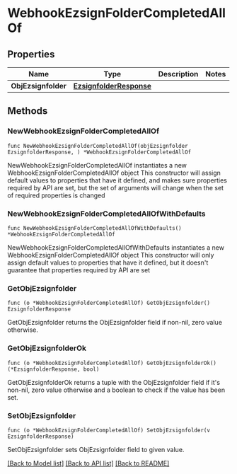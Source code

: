 # WebhookEzsignFolderCompletedAllOf

## Properties

Name | Type | Description | Notes
------------ | ------------- | ------------- | -------------
**ObjEzsignfolder** | [**EzsignfolderResponse**](ezsignfolder-Response.md) |  | 

## Methods

### NewWebhookEzsignFolderCompletedAllOf

`func NewWebhookEzsignFolderCompletedAllOf(objEzsignfolder EzsignfolderResponse, ) *WebhookEzsignFolderCompletedAllOf`

NewWebhookEzsignFolderCompletedAllOf instantiates a new WebhookEzsignFolderCompletedAllOf object
This constructor will assign default values to properties that have it defined,
and makes sure properties required by API are set, but the set of arguments
will change when the set of required properties is changed

### NewWebhookEzsignFolderCompletedAllOfWithDefaults

`func NewWebhookEzsignFolderCompletedAllOfWithDefaults() *WebhookEzsignFolderCompletedAllOf`

NewWebhookEzsignFolderCompletedAllOfWithDefaults instantiates a new WebhookEzsignFolderCompletedAllOf object
This constructor will only assign default values to properties that have it defined,
but it doesn't guarantee that properties required by API are set

### GetObjEzsignfolder

`func (o *WebhookEzsignFolderCompletedAllOf) GetObjEzsignfolder() EzsignfolderResponse`

GetObjEzsignfolder returns the ObjEzsignfolder field if non-nil, zero value otherwise.

### GetObjEzsignfolderOk

`func (o *WebhookEzsignFolderCompletedAllOf) GetObjEzsignfolderOk() (*EzsignfolderResponse, bool)`

GetObjEzsignfolderOk returns a tuple with the ObjEzsignfolder field if it's non-nil, zero value otherwise
and a boolean to check if the value has been set.

### SetObjEzsignfolder

`func (o *WebhookEzsignFolderCompletedAllOf) SetObjEzsignfolder(v EzsignfolderResponse)`

SetObjEzsignfolder sets ObjEzsignfolder field to given value.



[[Back to Model list]](../README.md#documentation-for-models) [[Back to API list]](../README.md#documentation-for-api-endpoints) [[Back to README]](../README.md)


